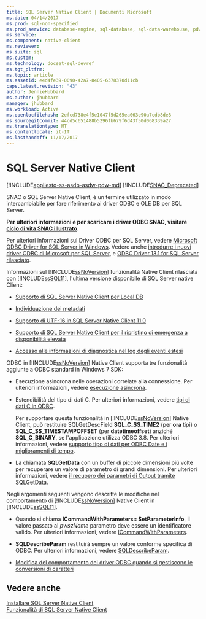 ```yaml
---
title: SQL Server Native Client | Documenti Microsoft
ms.date: 04/14/2017
ms.prod: sql-non-specified
ms.prod_service: database-engine, sql-database, sql-data-warehouse, pdw
ms.service: 
ms.component: native-client
ms.reviewer: 
ms.suite: sql
ms.custom: 
ms.technology: docset-sql-devref
ms.tgt_pltfrm: 
ms.topic: article
ms.assetid: e4d4fe39-0090-42a7-8405-6378370d11cb
caps.latest.revision: "43"
author: JennieHubbard
ms.author: jhubbard
manager: jhubbard
ms.workload: Active
ms.openlocfilehash: 2efcd738e4f5e1047f5d265ea063e90a7cdb8de8
ms.sourcegitcommit: 44cd5c651488b5296fb679f6d43f50d068339a27
ms.translationtype: MT
ms.contentlocale: it-IT
ms.lasthandoff: 11/17/2017
---
```

# <a name="sql-server-native-client"></a>SQL Server Native Client
[!INCLUDE[appliesto-ss-asdb-asdw-pdw-md](../../includes/appliesto-ss-asdb-asdw-pdw-md.md)]
[!INCLUDE[SNAC_Deprecated](../../includes/snac-deprecated.md)]

SNAC o SQL Server Native Client, è un termine utilizzato in modo intercambiabile per fare riferimento ai driver ODBC e OLE DB per SQL Server. 

**Per ulteriori informazioni e per scaricare i driver ODBC SNAC, visitare [ciclo di vita SNAC illustrato](https://blogs.msdn.microsoft.com/sqlreleaseservices/snac-lifecycle-explained/).**

Per ulteriori informazioni sul Driver ODBC per SQL Server, vedere [Microsoft ODBC Driver for SQL Server in Windows](https://msdn.microsoft.com/library/jj730314(v=sql.110).aspx).  Vedere anche [introdurre i nuovi driver ODBC di Microsoft per SQL Server](https://blogs.msdn.microsoft.com/sqlnativeclient/2013/01/23/introducing-the-new-microsoft-odbc-drivers-for-sql-server/), e [ODBC Driver 13.1 for SQL Server rilasciato](https://blogs.technet.microsoft.com/dataplatforminsider/2016/08/03/odbc-driver-13-1-for-sql-server-released/).  
  
 Informazioni sul [!INCLUDE[ssNoVersion](../../includes/ssnoversion-md.md)] funzionalità Native Client rilasciata con [!INCLUDE[ssSQL11](../../includes/sssql11-md.md)], l'ultima versione disponibile di SQL Server native Client: 
  
-   [Supporto di SQL Server Native Client per Local DB](../../relational-databases/native-client/features/sql-server-native-client-support-for-localdb.md)  
  
-   [Individuazione dei metadati](../../relational-databases/native-client/features/metadata-discovery.md)  
  
-   [Supporto di UTF-16 in SQL Server Native Client 11.0](../../relational-databases/native-client/features/utf-16-support-in-sql-server-native-client-11-0.md)  
  
-   [Supporto di SQL Server Native Client per il ripristino di emergenza a disponibilità elevata](../../relational-databases/native-client/features/sql-server-native-client-support-for-high-availability-disaster-recovery.md)  
  
-   [Accesso alle informazioni di diagnostica nel log degli eventi estesi](../../relational-databases/native-client/features/accessing-diagnostic-information-in-the-extended-events-log.md)  
  
ODBC in [!INCLUDE[ssNoVersion](../../includes/ssnoversion-md.md)] Native Client supporta tre funzionalità aggiunte a ODBC standard in Windows 7 SDK:  
  
-   Esecuzione asincrona nelle operazioni correlate alla connessione. Per ulteriori informazioni, vedere [esecuzione asincrona](http://go.microsoft.com/fwlink/?LinkID=191493).  
  
-   Estendibilità del tipo di dati C. Per ulteriori informazioni, vedere [tipi di dati C in ODBC](http://go.microsoft.com/fwlink/?LinkID=191495).  
  
     Per supportare questa funzionalità in [!INCLUDE[ssNoVersion](../../includes/ssnoversion-md.md)] Native Client, può restituire SQLGetDescField **SQL_C_SS_TIME2** (per **ora** tipi) o **SQL_C_SS_TIMESTAMPOFFSET** (per **datetimeoffset**) anziché **SQL_C_BINARY**, se l'applicazione utilizza ODBC 3.8. Per ulteriori informazioni, vedere [supporto tipo di dati per ODBC Date e i miglioramenti di tempo](../../relational-databases/native-client-odbc-date-time/data-type-support-for-odbc-date-and-time-improvements.md).  
  
-   La chiamata **SQLGetData** con un buffer di piccole dimensioni più volte per recuperare un valore di parametro di grandi dimensioni. Per ulteriori informazioni, vedere [il recupero dei parametri di Output tramite SQLGetData](http://go.microsoft.com/fwlink/?LinkID=191494).  
  
 Negli argomenti seguenti vengono descritte le modifiche nel comportamento di [!INCLUDE[ssNoVersion](../../includes/ssnoversion-md.md)] Native Client in [!INCLUDE[ssSQL11](../../includes/sssql11-md.md)].  
  
-   Quando si chiama **ICommandWithParameters:: SetParameterInfo**, il valore passato al *pwszName* parametro deve essere un identificatore valido. Per ulteriori informazioni, vedere [ICommandWithParameters](../../relational-databases/native-client-ole-db-interfaces/icommandwithparameters.md).  
  
-   **SQLDescribeParam** restituirà sempre un valore conforme specifica di ODBC. Per ulteriori informazioni, vedere [SQLDescribeParam](../../relational-databases/native-client-odbc-api/sqldescribeparam.md).  
  
-   [Modifica del comportamento del driver ODBC quando si gestiscono le conversioni di caratteri](../../relational-databases/native-client/features/odbc-driver-behavior-change-when-handling-character-conversions.md)  
  
## <a name="see-also"></a>Vedere anche  
[Installare SQL Server Native Client](../../relational-databases/native-client/applications/installing-sql-server-native-client.md)  
 [Funzionalità di SQL Server Native Client](../../relational-databases/native-client/features/sql-server-native-client-features.md)  
  
  
